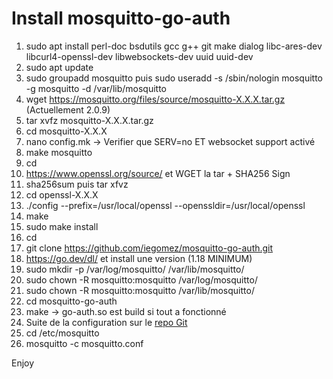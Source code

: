 # Install mosquitto-go-auth

1. sudo apt install perl-doc bsdutils gcc g++ git make dialog libc-ares-dev libcurl4-openssl-dev libwebsockets-dev uuid uuid-dev
2. sudo apt update
3. sudo groupadd mosquitto puis sudo useradd -s /sbin/nologin mosquitto -g mosquitto -d /var/lib/mosquitto
4. wget https://mosquitto.org/files/source/mosquitto-X.X.X.tar.gz (Actuellement 2.0.9)
5. tar xvfz mosquitto-X.X.X.tar.gz
6. cd mosquitto-X.X.X
7. nano config.mk -> Verifier que SERV=no ET websocket support activé
8. make mosquitto
9. cd
10. https://www.openssl.org/source/ et WGET la tar + SHA256 Sign
11. sha256sum puis tar xfvz
12. cd openssl-X.X.X
13. ./config --prefix=/usr/local/openssl --openssldir=/usr/local/openssl
14. make
15. sudo make install
16. cd
17. git clone https://github.com/iegomez/mosquitto-go-auth.git
18. https://go.dev/dl/ et install une version (1.18 MINIMUM) 
19. sudo mkdir -p /var/log/mosquitto/ /var/lib/mosquitto/
20. sudo chown -R mosquitto:mosquitto /var/log/mosquitto/
21. sudo chown -R mosquitto:mosquitto /var/lib/mosquitto/
22. cd mosquitto-go-auth
23. make -> go-auth.so est build si tout a fonctionné
24. Suite de la configuration sur le [repo Git](https://github.com/iegomez/mosquitto-go-auth/tree/master?tab=readme-ov-file#configuration)
25. cd /etc/mosquitto
26. mosquitto -c mosquitto.conf

Enjoy